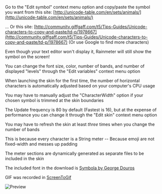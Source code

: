 Go to the "Edit symbol" context menu option and copy/paste the symbol you want from this site: [http://unicode-table.com/en/sets/animals/](http://unicode-table.com/en/sets/animals/)

... Or this site: [http://community.giffgaff.com/t5/Tips-Guides/Unicode-characters-to-copy-and-paste/td-p/1978667](http://community.giffgaff.com/t5/Tips-Guides/Unicode-characters-to-copy-and-paste/td-p/1978667) (Or use Google to find more characters)

Even though your text editor won't display it, Rainmeter will still show the symbol on the screen!

You can change the font size, color, number of bands, and number of displayed "levels" through the "Edit variables" context menu option

When launching the skin for the first time, the number of horizontal characters is automatically adjusted based on your computer's CPU usage

You may have to manually adjust the "CharacterWidth" option if your chosen symbol is trimmed at the skin boundaries

The Update frequency is 80 by default (Fastest is 16), but at the expense of performance you can change it through the "Edit skin" context menu option

You may have to refresh the skin at least *three* times when you change the number of bands

This is because every character is a String meter -- Because emoji are not fixed-width and messes up padding

The meter sections are dynamically generated as separate files to be included in the skin

The included font in the download is [Symbola by George Douros](http://users.teilar.gr/~g1951d/)

GIF was recorded in [ScreenToGif](https://screentogif.codeplex.com/)

![Preview](http://orig13.deviantart.net/072d/f/2015/093/6/d/emotion__music_visualizer_for_rainmeter__by_alatsombath-d8ne3zg.gif)

